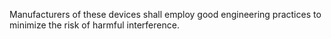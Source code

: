 Manufacturers of these devices shall employ good engineering practices to minimize the risk of harmful interference.

